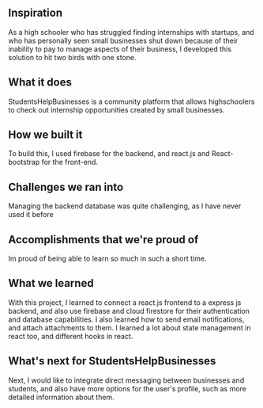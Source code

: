 ## Inspiration

As a high schooler who has struggled finding internships with startups, and who has personally seen small businesses shut down because of their inability to pay to manage aspects of their business, I developed this solution to hit two birds with one stone.

## What it does

StudentsHelpBusinesses is a community platform that allows highschoolers to check out internship opportunities created by small businesses.

## How we built it

To build this, I used firebase for the backend, and react.js and React-bootstrap for the front-end.

## Challenges we ran into

Managing the backend database was quite challenging, as I have never used it before

## Accomplishments that we're proud of

Im proud of being able to learn so much in such a short time.

## What we learned

With this project, I learned to connect a react.js frontend to a express js backend, and also use firebase and cloud firestore for their authentication and database capabilities. I also learned how to send email notifications, and attach attachments to them. I learned a lot about state management in react too, and different hooks in react.

## What's next for StudentsHelpBusinesses
Next, I would like to integrate direct messaging between businesses and students, and also have more options for the user's profile, such as more detailed information about them.
